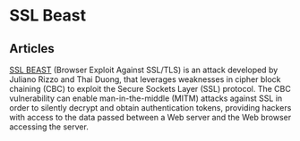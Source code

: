 # SSL Beast

## Articles

[SSL BEAST]((https://nerdoholic.org/uploads/dergln/beast_part2/ssl_jun21.pdf)) (Browser Exploit Against SSL/TLS) is an attack developed by Juliano Rizzo and Thai Duong, that leverages weaknesses in cipher block chaining (CBC) to exploit the Secure Sockets Layer (SSL) protocol. The CBC vulnerability can enable man-in-the-middle (MITM) attacks against SSL in order to silently decrypt and obtain authentication tokens, providing hackers with access to the data passed between a Web server and the Web browser accessing the server.
